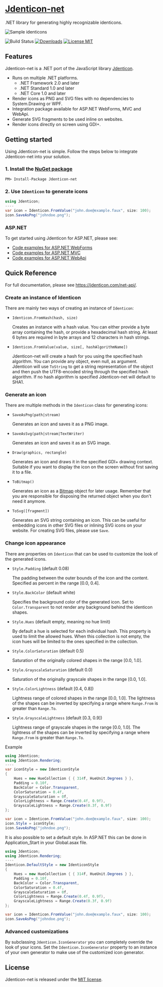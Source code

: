 # [Jdenticon-net](https://jdenticon.com)
.NET library for generating highly recognizable identicons.

![Sample identicons](https://jdenticon.com/hosted/github-samples.png)

![Build Status](https://dmester.visualstudio.com/_apis/public/build/definitions/152c4e55-d5d5-4b59-a185-bf3a78ad4ef3/5/badge)
[![Downloads](https://img.shields.io/nuget/dt/Jdenticon-net.svg)](https://www.nuget.org/packages/Jdenticon-net/)
[![License MIT](https://img.shields.io/github/license/dmester/jdenticon-net.svg)](https://github.com/dmester/jdenticon-net/blob/master/LICENSE.txt)

## Features
Jdenticon-net is a .NET port of the JavaScript library [Jdenticon](https://github.com/dmester/jdenticon).

* Runs on multiple .NET platforms.
  * .NET Framework 2.0 and later
  * .NET Standard 1.0 and later
  * .NET Core 1.0 and later
* Render icons as PNG and SVG files with no dependencies to System.Drawing or WPF.
* Integration package available for ASP.NET WebForms, MVC and WebApi.
* Generate SVG fragments to be used inline on websites.
* Render icons directly on screen using GDI+.

## Getting started
Using Jdenticon-net is simple. Follow the steps below to integrate Jdenticon-net into your solution.

### 1. Install the [NuGet package](https://www.nuget.org/packages/Jdenticon-net/)
```
PM> Install-Package Jdenticon-net
```

### 2. Use `Identicon` to generate icons
```csharp
using Jdenticon;
----
var icon = Identicon.FromValue("john.doe@example.faux", size: 100);
icon.SaveAsPng("johndoe.png");
```

### ASP.NET
To get started using Jdenticon for ASP.NET, please see:

* [Code examples for ASP.NET WebForms](https://jdenticon.com/net-api/html/N_Jdenticon_AspNet_WebForms.htm)
* [Code examples for ASP.NET MVC](https://jdenticon.com/net-api/html/N_Jdenticon_AspNet_Mvc.htm)
* [Code examples for ASP.NET WebApi](https://jdenticon.com/net-api/html/N_Jdenticon_AspNet_WebApi.htm)

## Quick Reference
For full documentation, please see https://jdenticon.com/net-api/.

### Create an instance of Identicon
There are mainly two ways of creating an instance of `Identicon`:

* `Identicon.FromHash(hash, size)`

  Creates an instance with a hash value. You can either provide a byte array containing the hash, or 
  provide a hexadecimal hash string. At least 6 bytes are required in byte arrays and 12 characters 
  in hash strings.
  
* `Identicon.FromValue(value, size[, hashAlgorithmName])`

  Jdenticon-net will create a hash for you using the specified hash algorithm. You can provide any 
  object, even null, as argument. Jdenticon will use `ToString` to get a string representation of the 
  object and then push the UTF8-encoded string through the specified hash algorithm. If no hash 
  algorithm is specified Jdenticon-net will default to SHA1.

### Generate an icon
There are multiple methods in the `Identicon` class for generating icons:

* `SaveAsPng(path|stream)`

  Generates an icon and saves it as a PNG image.
  
* `SaveAsSvg(path|stream|TextWriter)`

  Generates an icon and saves it as an SVG image.
  
* `Draw(graphics, rectangle)`

  Generates an icon and draws it in the specified GDI+ drawing context. Suitable if you want to 
  display the icon on the screen without first saving it to a file.
  
* `ToBitmap()`

  Generates an icon as a [Bitmap](https://msdn.microsoft.com/en-us/library/system.drawing.bitmap(v=vs.110).aspx)
  object for later usage. Remember that you are responsible for disposing the returned object when you don't 
  need it anymore.

* `ToSvg([fragment])`

  Generates an SVG string containing an icon. This can be useful for embedding icons in other SVG files or
  inlining SVG icons on your website. For creating SVG files, please use `Save`.
  
### Change icon appearance
There are properties on `Identicon` that can be used to customize the look of the generated icons.

* `Style.Padding` (default 0.08)

  The padding between the outer bounds of the icon and the content. Specified as percent in the range
  [0.0, 0.4].

* `Style.BackColor` (default white)

  Specifies the background color of the generated icon. Set to `Color.Transparent` to not render any 
  background behind the identicon shapes.
  
* `Style.Hues` (default empty, meaning no hue limit)

  By default a hue is selected for each individual hash. This property is used to limit the allowed
  hues. When this collection is not empty, the icon hues will be limited to the ones specified in
  the collection. 
  
* `Style.ColorSaturation` (default 0.5)
  
  Saturation of the originally colored shapes in the range [0.0, 1.0].
  
* `Style.GrayscaleSaturation` (default 0.0)
  
  Saturation of the originally grayscale shapes in the range [0.0, 1.0].
  
* `Style.ColorLightness` (default [0.4, 0.8])

  Lightness range of colored shapes in the range [0.0, 1.0]. The lightness of the shapes can be inverted by
  specifying a range where `Range.From` is greater than `Range.To`.
  
* `Style.GrayscaleLightness` (default [0.3, 0.9])

  Lightness range of grayscale shapes in the range [0.0, 1.0]. The lightness of the shapes can be inverted by
  specifying a range where `Range.From` is greater than `Range.To`.
  
Example

```csharp
using Jdenticon;
using Jdenticon.Rendering;
----
var iconStyle = new IdenticonStyle
{
    Hues = new HueCollection { { 314f, HueUnit.Degrees } },
    Padding = 0.10f,
    BackColor = Color.Transparent,
    ColorSaturation = 0.4f,
    GrayscaleSaturation = 0f,
    ColorLightness = Range.Create(0.4f, 0.9f),
    GrayscaleLightness = Range.Create(0.3f, 0.9f)
};

var icon = Identicon.FromValue("john.doe@example.faux", size: 100);
icon.Style = iconStyle;
icon.SaveAsPng("johndoe.png");
```

It is also possible to set a default style. In ASP.NET this can be done in Application_Start in your Global.asax file.

```csharp
using Jdenticon;
using Jdenticon.Rendering;
----
Identicon.DefaultStyle = new IdenticonStyle
{
    Hues = new HueCollection { { 314f, HueUnit.Degrees } },
    Padding = 0.10f,
    BackColor = Color.Transparent,
    ColorSaturation = 0.4f,
    GrayscaleSaturation = 0f,
    ColorLightness = Range.Create(0.4f, 0.9f),
    GrayscaleLightness = Range.Create(0.3f, 0.9f)
};

var icon = Identicon.FromValue("john.doe@example.faux", size: 100);
icon.SaveAsPng("johndoe.png");
```
  
### Advanced customizations
By subclassing `Jdenticon.IconGenerator` you can completely override the look of your icons. Set the
`Identicon.IconGenerator` property to an instance of your own generator to make use of the customized 
icon generator.

## License
Jdenticon-net is released under the [MIT license](https://github.com/dmester/jdenticon-net/blob/master/LICENSE.txt).
